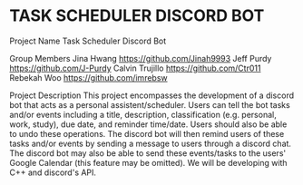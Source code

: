 # TASK SCHEDULER DISCORD BOT

Project Name
Task Scheduler Discord Bot 

Group Members
Jina Hwang https://github.com/Jinah9993
Jeff Purdy https://github.com/J-Purdy
Calvin Trujillo https://github.com/Ctr011
Rebekah Woo https://github.com/imrebsw

Project Description 
This project encompasses the development of a discord bot that acts as a personal assistent/scheduler. Users can tell the bot tasks and/or events including a title, description, classification (e.g. personal, work, study), due date, and reminder time/date. Users should also be able to undo these operations. The discord bot will then remind users of these tasks and/or events by sending a message to users through a discord chat. The discord bot may also be able to send these events/tasks to the users' Google Calendar (this feature may be omitted). We will be developing with C++ and discord's API. 

